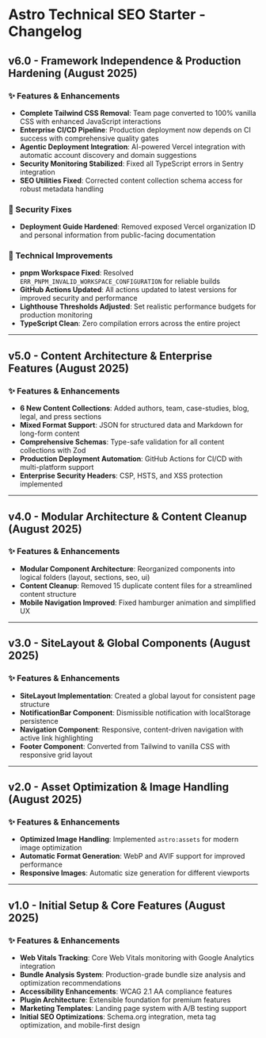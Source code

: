 # Astro Technical SEO Starter - Changelog

## v6.0 - Framework Independence & Production Hardening (August 2025)

### ✨ Features & Enhancements
- **Complete Tailwind CSS Removal**: Team page converted to 100% vanilla CSS with enhanced JavaScript interactions
- **Enterprise CI/CD Pipeline**: Production deployment now depends on CI success with comprehensive quality gates
- **Agentic Deployment Integration**: AI-powered Vercel integration with automatic account discovery and domain suggestions
- **Security Monitoring Stabilized**: Fixed all TypeScript errors in Sentry integration
- **SEO Utilities Fixed**: Corrected content collection schema access for robust metadata handling

### 🚨 Security Fixes
- **Deployment Guide Hardened**: Removed exposed Vercel organization ID and personal information from public-facing documentation

### 🔧 Technical Improvements
- **pnpm Workspace Fixed**: Resolved `ERR_PNPM_INVALID_WORKSPACE_CONFIGURATION` for reliable builds
- **GitHub Actions Updated**: All actions updated to latest versions for improved security and performance
- **Lighthouse Thresholds Adjusted**: Set realistic performance budgets for production monitoring
- **TypeScript Clean**: Zero compilation errors across the entire project

---

## v5.0 - Content Architecture & Enterprise Features (August 2025)

### ✨ Features & Enhancements
- **6 New Content Collections**: Added authors, team, case-studies, blog, legal, and press sections
- **Mixed Format Support**: JSON for structured data and Markdown for long-form content
- **Comprehensive Schemas**: Type-safe validation for all content collections with Zod
- **Production Deployment Automation**: GitHub Actions for CI/CD with multi-platform support
- **Enterprise Security Headers**: CSP, HSTS, and XSS protection implemented

---

## v4.0 - Modular Architecture & Content Cleanup (August 2025)

### ✨ Features & Enhancements
- **Modular Component Architecture**: Reorganized components into logical folders (layout, sections, seo, ui)
- **Content Cleanup**: Removed 15 duplicate content files for a streamlined content structure
- **Mobile Navigation Improved**: Fixed hamburger animation and simplified UX

---

## v3.0 - SiteLayout & Global Components (August 2025)

### ✨ Features & Enhancements
- **SiteLayout Implementation**: Created a global layout for consistent page structure
- **NotificationBar Component**: Dismissible notification with localStorage persistence
- **Navigation Component**: Responsive, content-driven navigation with active link highlighting
- **Footer Component**: Converted from Tailwind to vanilla CSS with responsive grid layout

---

## v2.0 - Asset Optimization & Image Handling (August 2025)

### ✨ Features & Enhancements
- **Optimized Image Handling**: Implemented `astro:assets` for modern image optimization
- **Automatic Format Generation**: WebP and AVIF support for improved performance
- **Responsive Images**: Automatic size generation for different viewports

---

## v1.0 - Initial Setup & Core Features (August 2025)

### ✨ Features & Enhancements
- **Web Vitals Tracking**: Core Web Vitals monitoring with Google Analytics integration
- **Bundle Analysis System**: Production-grade bundle size analysis and optimization recommendations
- **Accessibility Enhancements**: WCAG 2.1 AA compliance features
- **Plugin Architecture**: Extensible foundation for premium features
- **Marketing Templates**: Landing page system with A/B testing support
- **Initial SEO Optimizations**: Schema.org integration, meta tag optimization, and mobile-first design
